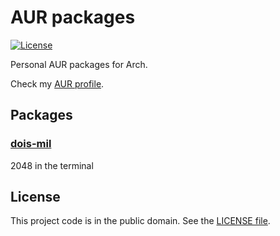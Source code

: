 # AUR packages

[![License][badge-1-img]][badge-1-link]

Personal AUR packages for Arch.

Check my [AUR profile][1].

## Packages

### [dois-mil][2]

2048 in the terminal

## License

This project code is in the public domain. See the [LICENSE file][3].

[1]: https://aur.archlinux.org/account/Nhanderu
[2]: https://github.com/Nhanderu/dois-mil
[3]: ./LICENSE

[badge-1-img]: https://img.shields.io/github/license/Nhanderu/aur-packages?style=flat-square
[badge-1-link]: https://github.com/Nhanderu/aur-packages/blob/master/LICENSE
